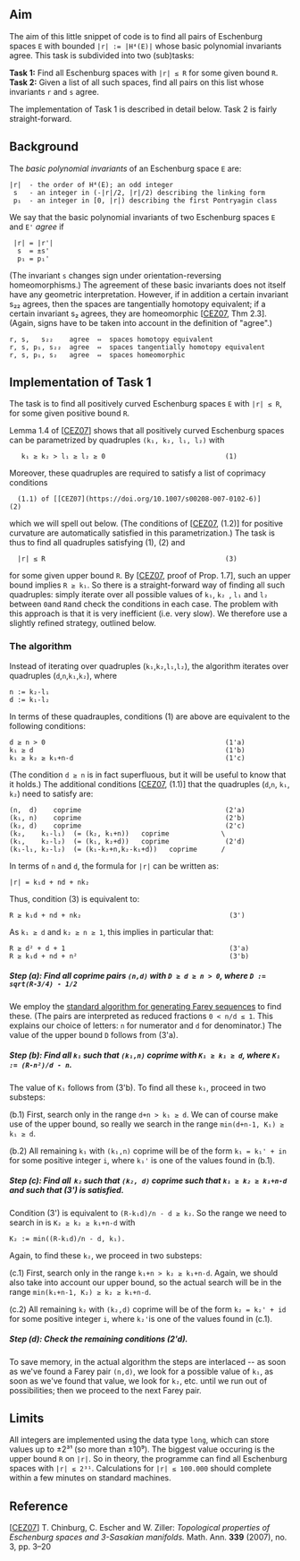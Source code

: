 ## Aim
The aim of this little snippet of code is to find all pairs of Eschenburg spaces `E` with bounded `|r| := |H⁴(E)|` whose basic polynomial invariants agree.  This task is subdivided into two (sub)tasks:

**Task 1:** Find all Eschenburg spaces with `|r| ≤ R` for some given bound `R`.  
**Task 2:** Given a list of all such spaces, find all pairs on this list whose invariants `r` and `s` agree.

The implementation of Task 1 is described in detail below.  Task 2 is fairly straight-forward.


## Background

The *basic polynomial invariants* of an Eschenburg space `E` are:  

    |r|  - the order of H⁴(E); an odd integer
     s   - an integer in (-|r|/2, |r|/2) describing the linking form
     p₁  - an integer in [0, |r|) describing the first Pontryagin class

We say that the basic polynomial invariants of two Eschenburg spaces `E` and `E'` *agree* if

     |r| = |r'|
      s  = ±s' 
      p₁ = p₁'

(The invariant `s` changes sign under orientation-reversing homeomorphisms.)  The agreement of these basic invariants does not itself have any geometric interpretation.  However, if in addition a certain invariant s₂₂ agrees, then the spaces are tangentially homotopy equivalent; if a certain invariant s₂ agrees, they are homeomorphic [[CEZ07](https://doi.org/10.1007/s00208-007-0102-6), Thm 2.3].  (Again, signs have to be taken into account in the definition of "agree".) 

    r, s,   s₂₂    agree  ⇔  spaces homotopy equivalent
    r, s, p₁, s₂₂  agree  ⇔  spaces tangentially homotopy equivalent
    r, s, p₁, s₂   agree  ⇔  spaces homeomorphic
    

## Implementation of Task 1
The task is to find all positively curved Eschenburg spaces `E` with `|r| ≤ R`, for some given positive bound `R`.
  
Lemma 1.4 of [[CEZ07](https://doi.org/10.1007/s00208-007-0102-6)] shows that all positively curved Eschenburg spaces can be parametrized by quadruples `(k₁, k₂, l₁, l₂)` with

       k₁ ≥ k₂ > l₁ ≥ l₂ ≥ 0                              (1)

Moreover, these quadruples are required to satisfy a list of coprimacy conditions 

      (1.1) of [[CEZ07](https://doi.org/10.1007/s00208-007-0102-6)]                                    (2)

which we will spell out below. 
(The conditions of [[CEZ07](https://doi.org/10.1007/s00208-007-0102-6), (1.2)] for positive curvature are automatically satisfied in this parametrization.) 
The task is thus to find all quadruples satisfying (1), (2) and

      |r| ≤ R                                             (3)

for some given upper bound `R`.  By [[CEZ07](https://doi.org/10.1007/s00208-007-0102-6), proof of Prop. 1.7], such an upper bound implies `R ≥ k₁`. 
So there is a straight-forward way of finding all such quadruples: 
simply iterate over all possible values of `k₁`, `k₂ `, `l₁` and `l₂` between `0`and `R`and check the conditions in each case. 
The problem with this approach is that it is very inefficient (i.e. very slow). 
We therefore use a slightly refined strategy, outlined below. 

### The algorithm
Instead of iterating over quadruples (`k₁`,`k₂`,`l₁`,`l₂`), the algorithm iterates over quadruples (`d`,`n`,`k₁`,`k₂`), where

    n := k₂-l₁
    d := k₁-l₂

In terms of these quadrauples, conditions (1) are above are equivalent to the following conditions: 

    d ≥ n > 0                                             (1'a)
    k₁ ≥ d                                                (1'b)
    k₁ ≥ k₂ ≥ k₁+n-d                                      (1'c)

(The condition `d ≥ n` is in fact superfluous, but it will be useful to know that it holds.) 
The additional conditions [[CEZ07](https://doi.org/10.1007/s00208-007-0102-6), (1.1)] that the quadruples (`d`,`n`, `k₁`, `k₂`) need to satisfy are: 

    (n,  d)    coprime                                    (2'a)
    (k₁, n)    coprime                                    (2'b)
    (k₂, d)    coprime                                    (2'c)
    (k₂,    k₁-l₁)  (= (k₂, k₁+n))   coprime             \
    (k₁,    k₂-l₂)  (= (k₁, k₂+d))   coprime              (2'd)
    (k₁-l₁, k₂-l₂)  (= (k₁-k₂+n,k₂-k₁+d))   coprime      /


In terms of `n` and `d`, the formula for `|r|` can be written as: 

    |r| = k₁d + nd + nk₂

Thus, condition (3) is equivalent to: 

    R ≥ k₁d + nd + nk₂                                     (3')

As `k₁ ≥ d` and `k₂ ≥ n ≥ 1`, this implies in particular that:

    R ≥ d² + d + 1                                         (3'a)
    R ≥ k₁d + nd + n²                                      (3'b)
    
##### Step (a):  Find all coprime pairs `(n,d)` with `D ≥ d ≥ n > 0`, where `D := sqrt(R-3/4) - 1/2`
We employ the [standard algorithm for generating Farey sequences](https://en.wikipedia.org/wiki/Farey_sequence#Next_term) to find these. 
(The pairs are interpreted as reduced fractions `0 < n/d ≤ 1`. 
This explains our choice of letters: `n` for numerator and `d` for denominator.) 
The value of the upper bound `D` follows from (3'a). 

##### Step (b):  Find all `k₁` such that `(k₁,n)` coprime with `K₁ ≥ k₁ ≥ d`, where `K₁ := (R-n²)/d - n`. 
The value of `K₁` follows from (3'b).  To find all these `k₁`, proceed in two substeps: 

(b.1) First, search only in the range `d+n > k₁ ≥ d`. 
      We can of course make use of the upper bound, so really we search in the range `min(d+n-1, K₁) ≥ k₁ ≥ d`. 
    
(b.2) All remaining `k₁` with `(k₁,n)` coprime will be of the form `k₁ = k₁' + in` for some positive integer `i`,
      where `k₁'` is one of the values found in (b.1).


##### Step (c):  Find all  `k₂` such that `(k₂, d)` coprime such that `k₁ ≥ k₂ ≥ k₁+n-d` and such that (3') is satisfied.
Condition (3') is equivalent to `(R-k₁d)/n - d ≥ k₂`.  So the range we need to search in is `K₂ ≥ k₂ ≥ k₁+n-d` with
 
    K₂ := min((R-k₁d)/n - d, k₁).
   
Again, to find these `k₂`, we proceed in two substeps:

(c.1) First, search only in the range `k₁+n > k₂ ≥ k₁+n-d`.
      Again, we should also take into account our upper bound, so the actual search will be in the range
      `min(k₁+n-1, K₂) ≥ k₂ ≥ k₁+n-d`.

(c.2) All remaining `k₂` with `(k₂,d)` coprime will be of the form `k₂ = k₂' + id` for some positive integer `i`, 
      where `k₂'`is one of the values found in (c.1).

##### Step (d):  Check the remaining conditions (2'd).

To save memory, in the actual algorithm the steps are interlaced -- as soon as we've found a Farey pair `(n,d)`, we look for a possible value of `k₁`, as soon as we've found that value, we look for `k₂`, etc. until we run out of possibilities;  then we proceed to the next Farey pair.

## Limits
All integers are implemented using the data type `long`, which can store values up to ±2³¹ (so more than ±10⁹). The biggest value occuring is the upper bound `R` on `|r|`.  So in theory, the programme can find all Eschenburg spaces with `|r| ≤ 2³¹`.  Calculations for `|r| ≤ 100.000` should complete within a few minutes on standard machines.

## Reference
[[CEZ07](https://doi.org/10.1007/s00208-007-0102-6)] T. Chinburg, C. Escher and W. Ziller: *Topological properties of Eschenburg spaces and 3-Sasakian manifolds.* Math. Ann. **339** (2007), no. 3, pp. 3–20
